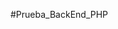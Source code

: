#Prueba_BackEnd_PHP

<?php
  $numero = 1;
  while ($numero <= 100) {
    if ($numero % 3 == 0 && $numero % 5 == 0) {
      echo 'FizzBuzz';
    }
    elseif ($numero % 3 == 0) {
      echo 'Fizz';
    }
    elseif ($numero % 5 == 0) {
      echo 'Buzz';
    }
    else {
      echo $numero;
    }
    $numero++;
  }
?>
